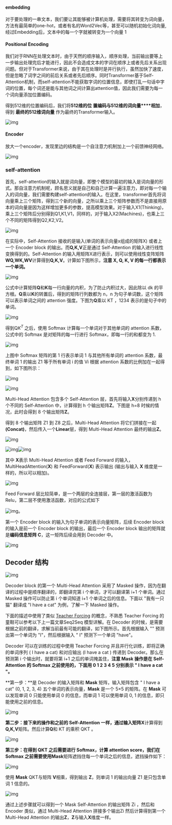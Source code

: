 #### **embedding**

对于要处理的一串文本，我们要让其能够被计算机处理，需要将其转变为词向量，方法有最简单的one-hot，或者有名的Word2Vec等，甚至可以随机初始化词向量, 经过Embedding后，文本中的每一个字就被转变为一个向量 1


#### **Positional Encoding**

我们对于RNN在处理文本时，由于天然的顺序输入，顺序处理，当前输出要等上一步输出处理完后才能进行，因此不会造成文本的字词在顺序上或者先后关系出现问题。但对于Transformer来说，由于其在处理时是并行执行，虽然加快了速度，但是忽略了词字之间的前后关系或者先后顺序。同时Transformer基于Self-Attention机制，而self-attention不能获取字词的位置信息，即使打乱一句话中字词的位置，每个词还是能与其他词之间计算出attention值，因此我们需要为每一个词向量添加位置编码。

 得到512维的位置编码后，我们将**512维的位** **置编码与512维的词向量****相加**，得到 **最终的512维词向量** 作为最终的Transformer输入。

![img](https://i-blog.csdnimg.cn/blog_migrate/313e703f63e3094dbd2598eb402e3457.png)



#### **Encoder**

​     放大一个encoder，发现里边的结构是一个自注意力机制加上一个前馈神经网络。

![img](https://i-blog.csdnimg.cn/blog_migrate/acd42debbe17a13d71a8165ff2f673c5.jpeg)

### **self-attention**
​        首先，self-attention的输入就是词向量，即整个模型的最初的输入是词向量的形式。那自注意力机制呢，顾名思义就是自己和自己计算一遍注意力，即对每一个输入的词向量，我们需要构建self-attention的输入。在这里，transformer首先将词向量乘上三个矩阵，得到三个新的向量，之所以乘上三个矩阵参数而不是直接用原本的词向量是因为这样增加更多的参数，提高模型效果。对于输入X1(Thinking)，乘上三个矩阵后分别得到Q1,K1,V1，同样的，对于输入X2(Machines)，也乘上三个不同的矩阵得到Q2,K2,V2。

![img](https://pic2.zhimg.com/v2-b0a11f97ab22f5d9ebc396bc50fa9c3f_1440w.jpg)



在实际中，Self-Attention 接收的是输入(单词的表示向量x组成的矩阵X) 或者上一个 Encoder block 的输出。而**Q,K,V**正是通过 Self-Attention 的输入进行线性变换得到的。Self-Attention 的输入用矩阵X进行表示，则可以使用线性变阵矩阵**WQ,WK,WV**计算得到**Q,K,V**。计算如下图所示，**注意 X, Q, K, V 的每一行都表示一个单词。**

![img](https://pic1.zhimg.com/v2-4f4958704952dcf2c4b652a1cd38f32e_1440w.jpg)

公式中计算矩阵**Q**和**K**每一行向量的内积，为了防止内积过大，因此除以 dk 的平方根。**Q**乘以**K**的转置后，得到的矩阵行列数都为 n，n 为句子单词数，这个矩阵可以表示单词之间的 attention 强度。下图为**Q**乘以 KT ，1234 表示的是句子中的单词。





![img](https://pic4.zhimg.com/v2-9caab2c9a00f6872854fb89278f13ee1_1440w.jpg)

得到Q$K^T$ 之后，使用 Softmax 计算每一个单词对于其他单词的 attention 系数，公式中的 Softmax 是对矩阵的每一行进行 Softmax，即每一行的和都变为 1.

![img](https://pic3.zhimg.com/v2-96a3716cf7f112f7beabafb59e84f418_1440w.jpg)

上图中 Softmax 矩阵的第 1 行表示单词 1 与其他所有单词的 attention 系数，最终单词 1 的输出 Z1 等于所有单词 i 的值 Vi 根据 attention 系数的比例加在一起得到，如下图所示：

![img](https://pic1.zhimg.com/v2-27822b2292cd6c38357803093bea5d0e_1440w.jpg)



![img](https://picx.zhimg.com/v2-b0ea8f5b639786f98330f70405e94a75_1440w.jpg)

Multi-Head Attention 包含多个 Self-Attention 层，首先将输入**X**分别传递到 h 个不同的 Self-Attention 中，计算得到 h 个输出矩阵**Z**。下图是 h=8 时候的情况，此时会得到 8 个输出矩阵**Z**。

得到 8 个输出矩阵 Z1 到 Z8 之后，Multi-Head Attention 将它们拼接在一起 **(Concat)**，然后传入一个**Linear**层，得到 Multi-Head Attention 最终的输出**Z**。

![img](https://picx.zhimg.com/v2-35d78d9aa9150ae4babd0ea6aa68d113_1440w.jpg)

![img](https://picx.zhimg.com/v2-0203e83066913b53ec6f5482be092aa1_1440w.jpg)![img](https://pic1.zhimg.com/v2-a4b35db50f882522ee52f61ddd411a5a_1440w.jpg)

其中 **X**表示 Multi-Head Attention 或者 Feed Forward 的输入，MultiHeadAttention(**X**) 和 FeedForward(**X**) 表示输出 (输出与输入 **X** 维度是一样的，所以可以相加)。

![img](https://pic4.zhimg.com/v2-4b3dde965124bd00f9893b05ebcaad0f_1440w.jpg)



Feed Forward 层比较简单，是一个两层的全连接层，第一层的激活函数为 Relu，第二层不使用激活函数，对应的公式如下

![img](https://pic4.zhimg.com/v2-47b39ca4cc3cd0be157d6803c8c8e0a1_1440w.jpg)。





第一个 Encoder block 的输入为句子单词的表示向量矩阵，后续 Encoder block 的输入是前一个 Encoder block 的输出，最后一个 Encoder block 输出的矩阵就是**编码信息矩阵 C**，这一矩阵后续会用到 Decoder 中。





![img](https://pic1.zhimg.com/v2-45db05405cb96248aff98ee07a565baa_r.jpg)



## Decoder 结构

![img](https://pic3.zhimg.com/v2-f5049e8711c3abe8f8938ced9e7fc3da_1440w.jpg)





Decoder block 的第一个 Multi-Head Attention 采用了 Masked 操作，因为在翻译的过程中是顺序翻译的，即翻译完第 i 个单词，才可以翻译第 i+1 个单词。通过 Masked 操作可以防止第 i 个单词知道 i+1 个单词之后的信息。下面以 "我有一只猫" 翻译成 "I have a cat" 为例，了解一下 Masked 操作。

下面的描述中使用了类似 [Teacher Forcing](https://zhida.zhihu.com/search?content_id=163422979&content_type=Article&match_order=1&q=Teacher+Forcing&zhida_source=entity) 的概念，不熟悉 Teacher Forcing 的童鞋可以参考以下上一篇文章Seq2Seq 模型详解。在 Decoder 的时候，是需要根据之前的翻译，求解当前最有可能的翻译，如下图所示。首先根据输入 "<Begin>" 预测出第一个单词为 "I"，然后根据输入 "<Begin> I" 预测下一个单词 "have"。

Decoder 可以在训练的过程中使用 Teacher Forcing 并且并行化训练，即将正确的单词序列 (<Begin> I have a cat) 和对应输出 (I have a cat <end>) 传递到 Decoder。那么在预测第 i 个输出时，就要将第 i+1 之后的单词掩盖住，**注意 Mask 操作是在 Self-Attention 的 Softmax 之前使用的，下面用 0 1 2 3 4 5 分别表示 "<Begin> I have a cat <end>"。**

**第一步：**是 Decoder 的输入矩阵和 **Mask** 矩阵，输入矩阵包含 "<Begin> I have a cat" (0, 1, 2, 3, 4) 五个单词的表示向量，**Mask** 是一个 5×5 的矩阵。在 **Mask** 可以发现单词 0 只能使用单词 0 的信息，而单词 1 可以使用单词 0, 1 的信息，即只能使用之前的信息。

![img](https://pica.zhimg.com/v2-b26299d383aee0dd42b163e8bda74fc8_1440w.jpg)

**第二步：**接下来的操作和之前的 Self-Attention 一样，通过输入矩阵**X**计算得到**Q,K,V**矩阵。然后计算**Q**和 KT 的乘积 QKT 。

![img](https://pic2.zhimg.com/v2-a63ff9b965595438ed0c0e0547cd3d3b_1440w.jpg)



**第三步：**在得到 QKT 之后需要进行 Softmax，计算 attention score，我们在 Softmax 之前需要使用**Mask**矩阵遮挡住每一个单词之后的信息，遮挡操作如下：



![img](https://picx.zhimg.com/v2-35d1c8eae955f6f4b6b3605f7ef00ee1_1440w.jpg)



使用 **Mask** QKT与矩阵 **V**相乘，得到输出 **Z**，则单词 1 的输出向量 Z1 是只包含单词 1 信息的。



![img](https://picx.zhimg.com/v2-58f916c806a6981e296a7a699151af87_1440w.jpg)

通过上述步骤就可以得到一个 Mask Self-Attention 的输出矩阵 Zi ，然后和 Encoder 类似，通过 Multi-Head Attention 拼接多个输出Zi 然后计算得到第一个 Multi-Head Attention 的输出**Z**，**Z**与输入**X**维度一样。